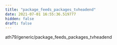 ```yaml
---
title: "package_feeds_packages_tvheadend"
date: 2021-07-01 16:55:36.519777
hidden: false
draft: false
---
```


ath79/generic/package_feeds_packages_tvheadend


